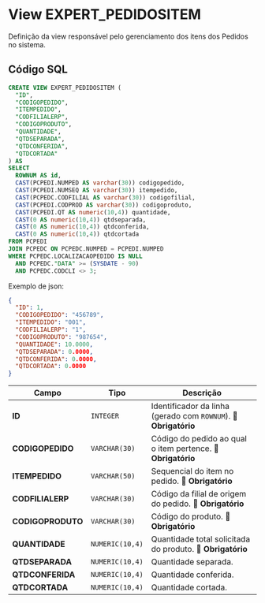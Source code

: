 # View EXPERT_PEDIDOSITEM

Definição da view responsável pelo gerenciamento dos itens dos Pedidos no sistema.  

## Código SQL

```sql
CREATE VIEW EXPERT_PEDIDOSITEM (
  "ID",
  "CODIGOPEDIDO",
  "ITEMPEDIDO",
  "CODFILIALERP",
  "CODIGOPRODUTO",
  "QUANTIDADE",
  "QTDSEPARADA",
  "QTDCONFERIDA",
  "QTDCORTADA"
) AS 
SELECT 
  ROWNUM AS id,
  CAST(PCPEDI.NUMPED AS varchar(30)) codigopedido,
  CAST(PCPEDI.NUMSEQ AS varchar(30)) itempedido,  
  CAST(PCPEDC.CODFILIAL AS varchar(30)) codigofilial,
  CAST(PCPEDI.CODPROD AS varchar(30)) codigoproduto,
  CAST(PCPEDI.QT AS numeric(10,4)) quantidade,
  CAST(0 AS numeric(10,4)) qtdseparada,
  CAST(0 AS numeric(10,4)) qtdconferida,
  CAST(0 AS numeric(10,4)) qtdcortada
FROM PCPEDI 
JOIN PCPEDC ON PCPEDC.NUMPED = PCPEDI.NUMPED
WHERE PCPEDC.LOCALIZACAOPEDIDO IS NULL
  AND PCPEDC."DATA" >= (SYSDATE - 90)
  AND PCPEDC.CODCLI <> 3;

```


Exemplo de json:

```json
{
  "ID": 1,
  "CODIGOPEDIDO": "456789",
  "ITEMPEDIDO": "001",
  "CODFILIALERP": "1",
  "CODIGOPRODUTO": "987654",
  "QUANTIDADE": 10.0000,
  "QTDSEPARADA": 0.0000,
  "QTDCONFERIDA": 0.0000,
  "QTDCORTADA": 0.0000
}

```

| Campo             | Tipo            | Descrição                                                        |
| ----------------- | --------------- | ---------------------------------------------------------------- |
| **ID**            | `INTEGER`       | Identificador da linha (gerado com `ROWNUM`). 🔴 **Obrigatório** |
| **CODIGOPEDIDO**  | `VARCHAR(30)`   | Código do pedido ao qual o item pertence. 🔴 **Obrigatório**     |
| **ITEMPEDIDO**    | `VARCHAR(50)`   | Sequencial do item no pedido. 🔴 **Obrigatório**                 |
| **CODFILIALERP**  | `VARCHAR(30)`   | Código da filial de origem do pedido. 🔴 **Obrigatório**         |
| **CODIGOPRODUTO** | `VARCHAR(30)`   | Código do produto. 🔴 **Obrigatório**                            |
| **QUANTIDADE**    | `NUMERIC(10,4)` | Quantidade total solicitada do produto. 🔴 **Obrigatório**       |
| **QTDSEPARADA**   | `NUMERIC(10,4)` | Quantidade separada.                                             |
| **QTDCONFERIDA**  | `NUMERIC(10,4)` | Quantidade conferida.                                            |
| **QTDCORTADA**    | `NUMERIC(10,4)` | Quantidade cortada.                                              |

